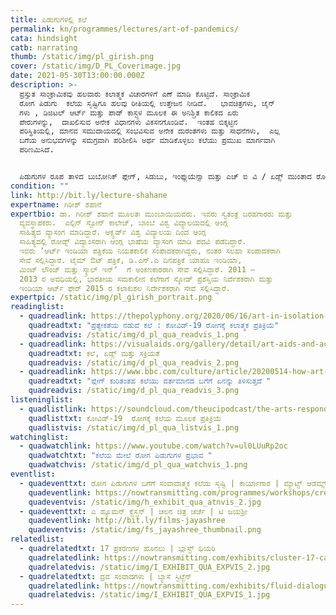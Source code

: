 ```yaml
---
title: ಪಿಡುಗುಗಳಲ್ಲಿ ಕಲೆ
permalink: kn/programmes/lectures/art-of-pandemics/
cata: hindsight
catb: narrating
thumb: /static/img/pl_girish.png
cover: /static/img/D_PL_Coverimage.jpg
date: 2021-05-30T13:00:00.000Z
description: >-
  ಪ್ರಸ್ತುತ ಸಾಂಕ್ರಾಮಿಕವು ಹಲವಾರು ಕಲಾತ್ಮಕ ವಿಚಾರಗಳಿಗೆ ಎಣೆ ಮಾಡಿ ಕೊಟ್ಟಿದೆ. ಸಾಂಕ್ರಾಮಿಕ
  ರೋಗ ಪಿಡುಗು  ಕಲೆಯ ಸೃಷ್ಟಿಗೂ ಹಲವು ರೀತಿಯಲ್ಲಿ ಉತ್ತೇಜನ ನೀಡಿದೆ.   ಭಾವಚಿತ್ರಗಳು, ಜೈನ್‌
  ಗಳು , ಡಿಜಿಟಲ್‌ ಆರ್ಟ್‌ ಮತ್ತು ಪಾಡ್‌ ಕಾಸ್ಟ್ಗಳ ಮೂಲಕ ಈ ಅನಿಶ್ಚಿತ ಕಾಲಿಕದ ಏರು
  ಪೇರುಗಳನ್ನು,  ದಾಖಲಿಸುವ ಅನೇಕ ವಿಧಾನಗಳು ವಿಕಸನಗೊಂಡಿವೆ.  ಇಂತಹ ಬಿಕ್ಕಟ್ಟಿನ
  ಪರಿಸ್ಥಿತಿಯಲ್ಲಿ, ಮಾನವ ಸಮುದಾಯದಲ್ಲಿ ಸಂಭವಿಸುವ ಅನೇಕ ದುರಂತಗಳು ಮತ್ತು ಸಾಧನೆಗಳು,  ಎಲ್ಲ
  ಬಗೆಯ ಅನುಭವಗಳನ್ನು ಸಮಗ್ರವಾಗಿ ಪರಿಶೀಲಿಸಿ ಅರ್ಥ ಮಾಡಿಕೊಳ್ಳಲು ಕಲೆಯು ಪ್ರಮುಖ ಮಾರ್ಗವಾಗಿ
  ಪರಿಣಮಿಸಿದೆ. 


  ಪಿಡುಗುಗಳ ರೂಪ ತಾಳಿದ ಬುಬೋನಿಕ್‌ ಪ್ಲೇಗ್‌, ಸಿಡುಬು, ಇಂಫ್ಲುಯೆನ್ಸಾ ಮತ್ತು ಎಚ್‌ ಐ ವಿ / ಏಡ್ಸ್‌ ಮುಂತಾದ ರೋಗಗಳ  ಕಲಾತ್ಮಕ ಅಭಿವ್ಯಕ್ತಿಯ ಬಗೆಗೆ ಉಪನ್ಯಾಸದಲ್ಲಿ ಅರಿವು ಮೂಡಿಸಲಾಗುತ್ತದೆ. ಭಾರತದಲ್ಲಿ ಸಾಂಕ್ರಾಮಿಕ ವ್ಯಾಪನಗಳಿಗೆ ಸಂಬಂಧಿಸಿದ ಸಂಗ್ರಹಾಲಯಗಳ (ಆರ್ಕೈವ್‌) ಗಳ ಕೊರತೆ ಮತ್ತು ಈ ವಿಪತ್ತುಗಳಿಕೆ ಸಂಬಂಧಿಸಿದಂತೆ  ನಮ್ಮ ಸಾಮೂಹಿಕ ಮರೆವು, ಇವೇ ಮುಂತಾದವು ಉಪನ್ಯಾಸದ  ವಿಷಯ ವಸ್ತುವಾಗಿದೆ.
condition: ""
link: http://bit.ly/lecture-shahane
expertname: ಗಿರೀಶ್‌ ಶಹಾನೆ
expertbio: ಡಾ. ಗಿರೀಶ್‌ ಶಹಾನೆ ಮೂಲತಃ ಮುಂಬಾಯಿಯವರು. ಇವರು ಸ್ವತಂತ್ರ ಬರಹಗಾರರು ಮತ್ತು
  ವ್ಯವಸ್ಥಾಪಕರು.  ಎಲ್ಫಿನ್‌ ಸ್ಟೋನ್ ಕಾಲೇಜ್, ಬಾಂಬೆ ವಿಶ್ವ ವಿದ್ಯಾಲಯದಲ್ಲಿ ಆಂಗ್ಲ
  ಸಾಹಿತ್ಯದ ವ್ಯಾಸಂಗ ಮಾಡಿದ್ದಾರೆ. ಆಕ್ಸ್ಫರ್ಡ್‌ ವಿಶ್ವ ವಿದ್ಯಾಲಯ ದಿಂದ ಆಂಗ್ಲ
  ಸಾಹಿತ್ಯದಲ್ಲಿ ರೋಡ್ಸ್‌ ವಿದ್ವಾಂಸರಾಗಿ ಆಂಗ್ಲ ಭಾಷೆಯ ವ್ಯಾಸಂಗ ಮಾಡಿ ಪದವಿ ಪಡೆದಿದ್ದಾರೆ.
  ಇವರು ʼಆರ್ಟ್‌ ಇಂಡಿಯಾ ಪತ್ರಿಕೆಯ ನಿಯತಕಾಲಿಕ ಸಂಪಾದಕರಾಗಿದ್ದರು, ನಂತರ ಸಲಹಾ ಸಂಪಾದಕರಾಗಿ
  ಸೇವೆ ಸಲ್ಲಿಸಿದ್ದಾರೆ. ಟೈಮ್‌ ಔಟ್‌ ಪತ್ರಿಕೆ, ಡಿ.ಎನ್‌.ಎ ದಿನಪತ್ರಿಕೆ ಯಾಹೂ ಇಂಡಿಯಾ,
  ಮಿಂಟ್‌ ಲೌಂಜ್‌ ಮತ್ತು ಸ್ಕ್ರಾಲ್‌ ಇನ್ʼ  ಗೆ ಅಂಕಣಕಾರರಾಗಿ ಸೇವೆ ಸಲ್ಲಿಸಿದ್ದಾರೆ. 2011 –
  2013 ರ ಅವಧಿಯಲ್ಲಿ, ಭಾರತೀಯ ಸಮಕಾಲೀನ ಕಲೆಗಾಗೆ ಸ್ಕೋಡ್‌ ಪ್ರಶಸ್ತಿಯ ನಿರ್ದೆಶಕರಾಗಿ ಮತ್ತು
  ಇಂಡಿಯಾ ಆರ್ಟ್‌ ಫೇರ್‌ 2015 ರ ಕಲಾಕುಶಲ ನಿರ್ದೇಶಕರಾಗಿ ಸೇವೆ ಸಲ್ಲಿಸಿದ್ದಾರೆ.
expertpic: /static/img/pl_girish_portrait.png
readinglist:
  - quadreadlink: https://thepolyphony.org/2020/06/16/art-in-isolation-artistic-responses-to-covid-19/
    quadreadtxt: "ಪ್ರತ್ಯೇಕತೆಯ ನಡುವೆ ಕಲೆ : ಕೋವಿಡ್-19‌ ರೋಗಕ್ಕೆ ಕಲಾತ್ಮಕ ಪ್ರತಿಕ್ರಿಯೆ"
    quadreadvis: /static/img/d_pl_qua_readvis_1.png
  - quadreadlink: https://visualaids.org/gallery/detail/art-aids-and-activism
    quadreadtxt: ಕಲೆ, ಏಡ್ಸ್‌ ಮತ್ತು ಸಕ್ರಿಯತೆ
    quadreadvis: /static/img/d_pl_qua_readvis_2.png
  - quadreadlink: https://www.bbc.com/culture/article/20200514-how-art-has-depicted-plagues
    quadreadtxt: "ಪ್ಲೇಗ್ ಕುರಿತಂತಹ ಕಲೆಯು ವರ್ತಮಾನದ ಬಗೆಗೆ ಏನನ್ನು ತಿಳಿಸುತ್ತದೆ "
    quadreadvis: /static/img/d_pl_qua_readvis_3.png
listeninglist:
  - quadlistlink: https://soundcloud.com/theucipodcast/the-arts-respond-to-covid-19
    quadlisttxt: ಕೋವಿಡ್-19‌  ರೋಗಕ್ಕೆ ಕಲೆಯ ಮೂಲಕ ಪ್ರತಿಕ್ರಿಯೆ
    quadlistvis: /static/img/d_pl_qua_listvis_1.png
watchinglist:
  - quadwatchlink: https://www.youtube.com/watch?v=ul0LUuRp2oc
    quadwatchtxt: "ಕಲೆಯ ಮೇಲೆ ರೋಗ ಪಿಡುಗುಗಳ ಪ್ರಭಾವ "
    quadwatchvis: /static/img/d_pl_qua_watchvis_1.png
eventlist:
  - quadeventtxt: ರೋಗ ಪಿಡುಗುಗಳ ಬಗೆಗೆ ಸಂವಾದಾತ್ಮಕ ಕಲೆಯ ಸೃಷ್ಟಿ | ಕಾರ್ಯಾಗಾರ | ಮ್ಯಾಟ್ಟ್‌ ಆಡಮ್ಸ್
    quadeventlink: https://nowtransmitting.com/programmes/workshops/creating-interactive-art-about-pandemics/
    quadeventvis: /static/img/h_exhibit_qua_atnvis_2.jpg
  - quadeventtxt: ಎ ಹ್ಯೂಮನ್‌ ಕ್ವೆಸ್ಚನ್‌ | ಚಲನ ಚಿತ್ರ ಚರ್ಚೆ | ಟಿ ಜಯಶ್ರೀ
    quadeventlink: http://bit.ly/films-jayashree
    quadeventvis: /static/img/fs_jayashree_thumbnail.png
relatedlist:
  - quadrelatedtxt: 17 ಪ್ರಕರಣಗಳ ಹೊನಲು | ಬ್ಲಾಸ್ಟ್‌ ಥಿಯರಿ
    quadrelatedlink: https://nowtransmitting.com/exhibits/cluster-17-cases/
    quadrelatedvis: /static/img/I_EXHIBIT_QUA_EXPVIS_2.jpg
  - quadrelatedtxt: ದ್ರವ ಸಂವಾದಗಳು | ಬ್ಯಾಸೆ ಸ್ಟಿಟ್ಜೆನ್‌
    quadrelatedlink: https://nowtransmitting.com/exhibits/fluid-dialogues/
    quadrelatedvis: /static/img/I_EXHIBIT_QUA_EXPVIS_1.jpg
---
```

